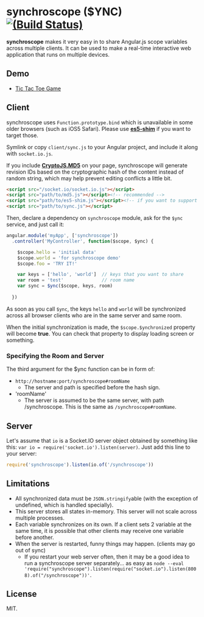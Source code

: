 
synchroscope ($YNC) [![(Build Status)](https://travis-ci.org/dtinth/synchroscope.png?branch=master)](https://travis-ci.org/dtinth/synchroscope)
===================

__synchroscope__ makes it very easy in to share Angular.js scope variables across multiple clients.
It can be used to make a real-time interactive web application that runs on multiple devices.


Demo
----

* [Tic Tac Toe Game](http://jsfiddle.net/thai/8Gsyr/)


Client
------

synchroscope uses `Function.prototype.bind` which is unavailable in some older browsers (such as iOS5 Safari).
Please use [__es5-shim__](https://github.com/kriskowal/es5-shim) if you want to target those.

Symlink or copy `client/sync.js` to your Angular project, and include it along with `socket.io.js`.

If you include [__CryptoJS.MD5__](https://code.google.com/p/crypto-js/) on your page, synchroscope will generate
revision IDs based on the cryptographic hash of the content instead of random string,
which may help prevent editing conflicts a little bit.

```html
<script src="/socket.io/socket.io.js"></script>
<script src="path/to/md5.js"></script><!-- recommended -->
<script src="path/to/es5-shim.js"></script><!-- if you want to support few older browsers -->
<script src="path/to/sync.js"></script>
```

Then, declare a dependency on `synchroscope` module,
ask for the `$ync` service, and just call it:

```javascript
angular.module('myApp', ['synchroscope'])
  .controller('MyController', function($scope, $ync) {

    $scope.hello = 'initial data'
    $scope.world = 'for synchroscope demo'
    $scope.foo = 'TRY IT!'

    var keys = ['hello', 'world']  // keys that you want to share
    var room = 'test'              // room name
    var sync = $ync($scope, keys, room)
    
  })
```

As soon as you call `$ync`, the keys `hello` and `world` will be
synchronized across all browser clients who are in the same server and same room.

When the initial synchronization is made, the `$scope.$ynchronized` property will become __true__.
You can check that property to display loading screen or something.

### Specifying the Room and Server

The third argument for the $ync function can be in form of:

* `http://hostname:port/synchroscope#roomName`
    * The server and path is specified before the hash sign.
* 'roomName'
    * The server is assumed to be the same server, with path /synchroscope. This is the same as `/synchroscope#roomName`.


Server
------

Let's assume that `io` is a Socket.IO server object obtained by something like this:
`var io = require('socket.io').listen(server)`. Just add this line to your server:

```javascript
require('synchroscope').listen(io.of('/synchroscope'))
```

Limitations
-----------

* All synchronized data must be `JSON.stringify`able (with the exception of undefined, which is handled specially).
* This server stores all states in-memory. This server will not scale across multiple processes.
* Each variable synchronizes on its own. If a client sets 2 variable at the same time,
  it is possible that other clients may receive one variable before another.
* When the server is restarted, funny things may happen. (clients may go out of sync)
    * If you restart your web server often, then it may be a good idea to run a synchroscope server separately...
        as easy as `node --eval 'require("synchroscope").listen(require("socket.io").listen(8008).of("/synchroscope"))'`.




License
-------
MIT.
